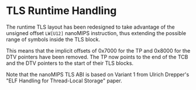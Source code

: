 # TLS Runtime Handling

The runtime TLS layout has been redesigned to take advantage of the unsigned
offset `LW[U12]` nanoMIPS instruction, thus extending the possible range of
symbols inside the TLS block.

This means that the implicit offsets of 0x7000 for the TP and 0x8000 for the
DTV pointers have been removed. The TP now points to the end of the TCB and
the DTV pointers to the start of their TLS blocks.

Note that the nanoMIPS TLS ABI is based on Variant 1 from Ulrich Drepper's
"ELF Handling for Thread-Local Storage" paper.
